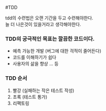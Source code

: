 #TDD

tdd의 수련법은 오랜 기간을 두고 수련해야한다.  
늘 더 나은것이 있을거라고 생각해야한다.


### TDD의 궁극적인 목표는 깔끔한 코드이다.
- 예측 가능한 개발 (버그에 대한 걱적이 줄어든다)
- 코드를 이해하기가 쉽다
- 사용자의 삶을 향상 ... 등



### TDD 순서
1. 빨강 (실패하는 작은 테스트 작성)
2. 초록 (테스트 통가)
3. 리팩토링

